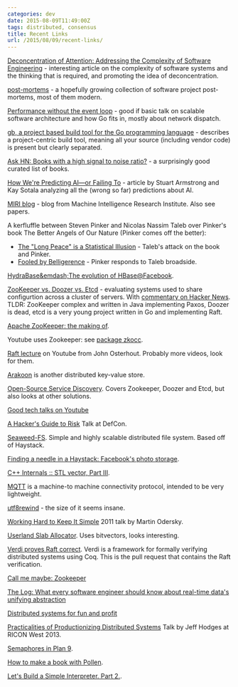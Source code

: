 ```yaml
---
categories: dev
date: 2015-08-09T11:49:00Z
tags: distributed, consensus
title: Recent Links
url: /2015/08/09/recent-links/
---
```


[Deconcentration of Attention: Addressing the Complexity of Software Engineering](http://deconcentration-of-attention.com/) - interesting article on the complexity of software systems and the thinking that is required, and promoting the idea of deconcentration.

[post-mortems](https://github.com/danluu/post-mortems) - a hopefully growing collection of software project post-mortems, most of them modern.

[Performance without the event loop](http://dave.2heney.net/2015/08/08/performance-without-the-event-loop) - good if basic talk on scalable software architecture and how Go fits in, mostly about network dispatch.

[gb, a project based build tool for the Go programming language](http://dave.cheney.net/2015/06/09/gb-a-project-based-build-tool-for-the-go-programming-language) - describes a project-centric build tool, meaning all your source (including vendor code) is present but clearly separated.

[Ask HN: Books with a high signal to noise ratio?](https://news.ycombinator.com/item?id=10027102) - a surprisingly good curated list of books.

[How We're Predicting AI&mdash;or Failing To](https://intelligence.org/files/PredictingAI.pdf) - article by Stuart Armstrong and Kay Sotala analyzing all the (wrong so far) predictions about AI.

[MIRI blog](https://intelligence.org/blog/) - blog from Machine Intelligence Research Institute. Also see papers.

A kerfluffle between Steven Pinker and Nicolas Nassim Taleb over Pinker's book The Better Angels of
Our Nature (Pinker comes off the better):

- [The "Long Peace" is a Statistical Illusion](http://www.fooledbyrandomness.com/longpeace.pdf) - Taleb's attack on the book and Pinker.
- [Fooled by Belligerence](http://stevenpinker.com/files/pinker/files/comments_on_taleb_by_s_pinker.pdf) - Pinker responds to Taleb broadside.

[HydraBase&emdash;The evolution of HBase@Facebook](https://code.facebook.com/posts/321111638043166/hydrabase-the-evolution-of-hbase-facebook/).

[ZooKeeper vs. Doozer vs. Etcd](http://devo.ps/blog/zookeeper-vs-doozer-vs-etcd/) - evaluating systems used to share configurtion across a cluster of servers. With [commentary on Hacker News](https://news.ycombinator.com/item?id=6366665). TLDR: ZooKeeper complex and written in Java implementing Paxos, Doozer is dead, etcd is a very young project written in Go and implementing Raft.

[Apache ZooKeeper: the making of](https://developer.yahoo.com/blogs/hadoop/apache-zookeeper-making-417.html).

Youtube uses Zookeeper: see [package zkocc](http://godoc.org/code.google.com/p/vitess/go/zk/zkocc).

[Raft lecture](https://www.youtube.com/watch?feature=player_detailpage&v=YbZ3zDzDnrw#t=1481) on Youtube from John Osterhout. Probably more videos, look for them.

[Arakoon](http://arakoon.org/) is another distributed key-value store.

[Open-Source Service Discovery](http://jasonwilder.com/blog/2014/02/04/service-discovery-in-the-cloud/). Covers Zookeeper, Doozer and Etcd, but also looks at other solutions.

[Good tech talks on Youtube](https://news.ycombinator.com/item?id=9791739)

[A Hacker's Guide to Risk](https://media.defcon.org/DEF%20CON%2023/DEF%20CON%2023%20presentations/Speaker%20&%20Workshop%20Materials/Bruce%20Potter/DEFCON-23-Bruce-Potter-Hackers-Guide-to-Risk.pdf) Talk at DefCon.

[Seaweed-FS](https://github.com/chrislusf/seaweedfs). Simple and highly scalable distributed file system. Based off of Haystack.

[Finding a needle in a Haystack: Facebook's photo storage](https://www.usenix.org/legacy/event/osdi10/tech/full_papers/Beaver.pdf).

[C++ Internals :: STL vector, Part III](http://www.gahcep.com/cpp-internals-stl-vector-part-3/).

[MQTT](http://mqtt.org/) is a machine-to machine connectivity protocol, intended to be very lightweight.

[utf8rewind](https://bitbucket.org/knight666/utf8rewind/) - the size of it seems insane.

[Working Hard to Keep It Simple](https://www.youtube.com/watch?v=3jg1AheF4n0) 2011 talk by Martin Odersky.

[Userland Slab Allocator](https://github.com/bbu/userland-slab-allocator). Uses bitvectors, looks interesting.

[Verdi proves Raft correct](https://github.com/uwplse/verdi/pull/16). Verdi is a framework for formally verifying distributed systems using Coq. This is the pull request that contains the Raft verification.

[Call me maybe: Zookeeper](https://aphyr.com/posts/291-call-me-maybe-zookeeper)

[The Log: What every software engineer should know about real-time data's unifying abstraction](https://engineering.linkedin.com/distributed-systems/log-what-every-software-engineer-should-know-about-real-time-datas-unifying)

[Distributed systems for fun and profit](http://book.mixu.net/distsys/single-page.html)

[Practicalities of Productionizing Distributed Systems](https://www.youtube.com/watch?v=BKqgGpAOv1w) Talk by Jeff Hodges at RICON West 2013.

[Semaphores in Plan 9](https://swtch.com/semaphore.pdf).

[How to make a book with Pollen](http://pollenpub.com/).

[Let's Build a Simple Interpreter. Part 2.](http://ruslanspivak.com/lsbasi-part2/).
